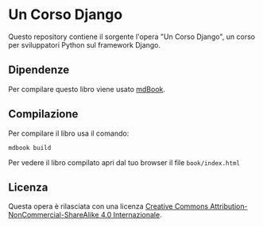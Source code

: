 # Un Corso Django

Questo repository contiene il sorgente l'opera "Un Corso Django", un corso per sviluppatori Python
sul framework Django.

## Dipendenze

Per compilare questo libro viene usato [mdBook](https://github.com/rust-lang-nursery/mdBook).

## Compilazione

Per compilare il libro usa il comando:

```shell
mdbook build
```

Per vedere il libro compilato apri dal tuo browser il file `book/index.html`

## Licenza

Questa opera è rilasciata con una licenza [Creative Commons Attribution-NonCommercial-ShareAlike 4.0 Internazionale](https://creativecommons.org/licenses/by-nc-sa/4.0/legalcode.it).
